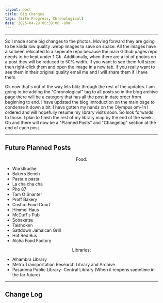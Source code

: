 ```yaml
---
layout: post
title: Big Changes
tags: [Site Progress, Chronological]
date: 2025-04-28 08:38:00 -800
---
```

---
So I made some big changes to the photos. Moving forward they are going to be kinda low quality .webp images to save on space. All the images have also been relocated to a seperate
repo because the main Github pages repo needs to be kept under 1 Gb. Additionally, when there are a lot of photos on a post they will be reduced to 50% width. If you want to see them 
full sized then right-click them and open the image in a new tab. If you really want to see them in their original quality email me and I will share them if I have them. 

Ok now that's out of the way lets blitz through the rest of the updates.
I am going to be adding the "Chronological" tag to all posts so in the blog archive page there will be a category that has all the post in date order from beginning to end.
I have updated the blog introduction on the main page to condense it down a bit.
I have gotten my hands on the Olympus om-1n I ordered and will hopefully resume my library visits soon. So look forwards to those.
I plan to finish the rest of my library map by the end of the week.
Oh and there will now be a "Planned Posts" and "Changelog" section at the end of each post.

---
<h2>Future Planned Posts</h2>

<div class="list-container">
  <p style="text-align: center;">Food:</p>
  <ul>
    <li>Wurstkuche</li>
    <li>Bakers Bench</li>
    <li>Pasta e pasta</li>
    <li>La cha cha cha</li>
    <li>Pho 87</li>
    <li>Tam O'Shanter</li>
    <li>Proff Bakery</li>
    <li>Costco Food Court</li>
    <li>Himmel Haus</li>
    <li>McDuff's Pub</li>
    <li>Sobakatsu</li>
    <li>Taishoken</li>
    <li>Sattdown Jamaican Grill</li>
    <li>Hot Red Bus</li>
    <li>Aloha Food Factory</li>
  </ul>
  
  <p style="text-align: center;">Libraries:</p>
  <ul>
    <li>Alhambra Library</li>
    <li>Metro Transportation Research Library and Archive</li>
    <li>Pasadena Public Library- Central Library (When it reopens sometime in the far future)</li>
  </ul>
</div>

---
<h2>Change Log</h2>




